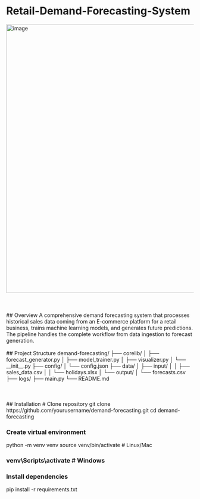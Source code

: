 # Retail-Demand-Forecasting-System
<img width="1280" height="720" alt="image" src="https://github.com/user-attachments/assets/f979ff00-abdc-476c-bc32-7d65ad83f410" />
<br>
<br>
<br>
<br>
## Overview
A comprehensive demand forecasting system that processes historical sales data coming from an E-commerce platform for a retail business, trains machine learning models, and generates future predictions. The pipeline handles the complete workflow from data ingestion to forecast generation.
<br>
<br>
## Project Structure
demand-forecasting/
├── corelib/                   
│   ├── forecast_generator.py  
│   ├── model_trainer.py       
│   ├── visualizer.py          
│   └── __init__.py            
├── config/
│   └── config.json           
├── data/                    
│   ├── input/               
│   │   ├── sales_data.csv    
│   │   └── holidays.xlsx     
│   └── output/              
│       └── forecasts.csv     
├── logs/                     
├── main.py                   
└── README.md       
<br>
<br>
<br>
<br>
## Installation
# Clone repository
git clone https://github.com/yourusername/demand-forecasting.git
cd demand-forecasting

### Create virtual environment
python -m venv venv
source venv/bin/activate  # Linux/Mac
### venv\Scripts\activate  # Windows

### Install dependencies
pip install -r requirements.txt

